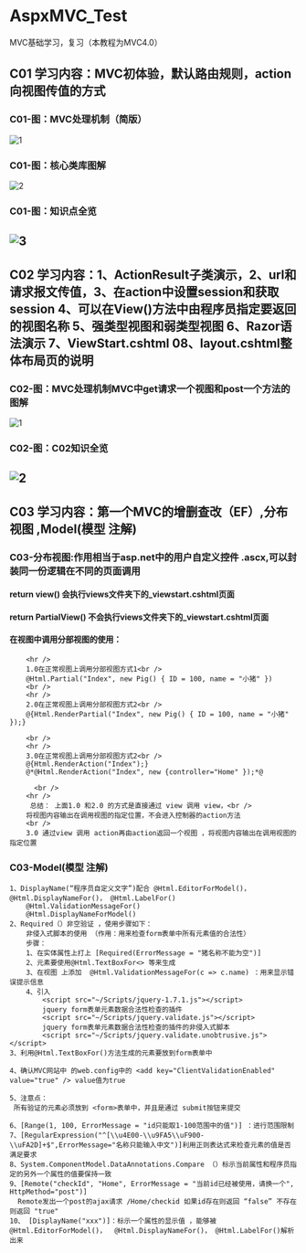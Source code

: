 ﻿# AspxMVC_Test
MVC基础学习，复习（本教程为MVC4.0）

## C01 学习内容：MVC初体验，默认路由规则，action向视图传值的方式
### C01-图：MVC处理机制（简版）
![1](http://images.cnblogs.com/cnblogs_com/chenboyi081/1328731/o_05%20-%20MVC%E5%A4%84%E7%90%86%E6%9C%BA%E5%88%B6%E5%9B%BE%E8%A7%A3-%E7%AE%80%E7%89%88.png)
### C01-图：核心类库图解
![2](https://www.cnblogs.com/images/cnblogs_com/chenboyi081/1328731/o_2018-10-26_221452.png)
### C01-图：知识点全览
![3](https://www.cnblogs.com/images/cnblogs_com/chenboyi081/1328731/o_2018-10-27_070854.png)
---------------------------------------------------------------------------------------------------------

## C02 学习内容：1、ActionResult子类演示，2、url和请求报文传值，3、在action中设置session和获取session 4、可以在View()方法中由程序员指定要返回的视图名称 5、强类型视图和弱类型视图  6、Razor语法演示 7、ViewStart.cshtml 08、layout.cshtml整体布局页的说明
### C02-图：MVC处理机制MVC中get请求一个视图和post一个方法的图解
![1](http://images.cnblogs.com/cnblogs_com/chenboyi081/1328731/o_02%20-%20MVC%E4%B8%ADget%E8%AF%B7%E6%B1%82%E4%B8%80%E4%B8%AA%E8%A7%86%E5%9B%BE%E5%92%8Cpost%E4%B8%80%E4%B8%AA%E6%96%B9%E6%B3%95%E7%9A%84%E5%9B%BE%E8%A7%A3.png)
### C02-图：C02知识全览
![2](http://images.cnblogs.com/cnblogs_com/chenboyi081/1328731/o_2018-11-03_140822.png)
---------------------------------------------------------------------------------------------------------

## C03 学习内容：第一个MVC的增删查改（EF）,分布视图 ,Model(模型 注解)
### C03-分布视图:作用相当于asp.net中的用户自定义控件 .ascx,可以封装同一份逻辑在不同的页面调用
####	return view() 会执行views文件夹下的_viewstart.cshtml页面
####	return PartialView() 不会执行views文件夹下的_viewstart.cshtml页面
####	在视图中调用分部视图的使用：
		<hr />
        1.0在正常视图上调用分部视图方式1<br />
        @Html.Partial("Index", new Pig() { ID = 100, name = "小猪" })
        <br />
        <hr />
        2.0在正常视图上调用分部视图方式2<br />
        @{Html.RenderPartial("Index", new Pig() { ID = 100, name = "小猪" });}

        <br />
        <hr />
        3.0在正常视图上调用分部视图方式2<br />
        @{Html.RenderAction("Index");}
        @*@Html.RenderAction("Index", new {controller="Home" });*@
		
          <br />
        <hr />
		 总结： 上面1.0 和2.0 的方式是直接通过 view 调用 view，<br />
        将视图内容输出在调用视图的指定位置，不会进入控制器的action方法
        <br />
		3.0 通过view 调用 action再由action返回一个视图 ，将视图内容输出在调用视图的指定位置
### C03-Model(模型 注解)	
	1、DisplayName(“程序员自定义文字”)配合 @Html.EditorForModel()，  @Html.DisplayNameFor()， @Html.LabelFor()
        @Html.ValidationMessageFor()
        @Html.DisplayNameForModel()
	2、Required（）非空验证 ，使用步骤如下：
		非侵入式脚本的使用 （作用：用来检查form表单中所有元素值的合法性）
		步骤：
		1、在实体属性上打上 [Required(ErrorMessage = "猪名称不能为空")]
		2、元素要使用@Html.TextBoxFor<> 等来生成
		3、在视图 上添加  @Html.ValidationMessageFor(c => c.name) ：用来显示错误提示信息
		4、引入
			<script src="~/Scripts/jquery-1.7.1.js"></script>
			jquery form表单元素数据合法性检查的插件
			<script src="~/Scripts/jquery.validate.js"></script>
			jquery form表单元素数据合法性检查的插件的非侵入式脚本
			<script src="~/Scripts/jquery.validate.unobtrusive.js"></script>
	3、利用@Html.TextBoxFor()方法生成的元素要放到form表单中

	4、确认MVC网站中 的web.config中的 <add key="ClientValidationEnabled" value="true" /> value值为true

	5、注意点：
	 所有验证的元素必须放到 <form>表单中，并且是通过 submit按钮来提交

	6、[Range(1, 100, ErrorMessage = "id只能取1-100范围中的值")] ：进行范围限制
	7、[RegularExpression("^[\\u4E00-\\u9FA5\\uF900-\\uFA2D]+$",ErrorMessage="名称只能输入中文")]利用正则表达式来检查元素的值是否满足要求
	8、System.ComponentModel.DataAnnotations.Compare （）标示当前属性和程序员指定的另外一个属性的值要保持一致
	9、[Remote("checkId", "Home", ErrorMessage = "当前id已经被使用，请换一个", HttpMethod="post")] 
	  Remote发出一个post的ajax请求 /Home/checkid 如果id存在则返回 “false” 不存在则返回 "true"
	10、 [DisplayName("xxx")]：标示一个属性的显示值 ，能够被 @Html.EditorForModel()，  @Html.DisplayNameFor()， @Html.LabelFor()解析出来
		